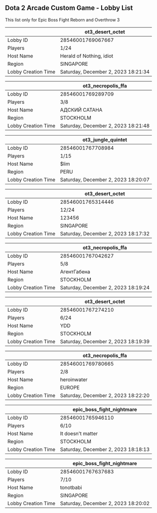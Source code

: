 ## Dota 2 Arcade Custom Game - Lobby List

This list only for Epic Boss Fight Reborn and Overthrow 3

|  | ot3_desert_octet |
| ------ | ------ |
| Lobby ID | 28546001769067667 |
| Players | 1/24 |
| Host Name | Herald of Nothing, idiot |
| Region | SINGAPORE |
| Lobby Creation Time | Saturday, December 2, 2023 18:21:34 |


|  | ot3_necropolis_ffa |
| ------ | ------ |
| Lobby ID | 28546001769289709 |
| Players | 3/8 |
| Host Name | АДСКИЙ САТАНА |
| Region | STOCKHOLM |
| Lobby Creation Time | Saturday, December 2, 2023 18:21:48 |


|  | ot3_jungle_quintet |
| ------ | ------ |
| Lobby ID | 28546001767708984 |
| Players | 1/15 |
| Host Name | $lim |
| Region | PERU |
| Lobby Creation Time | Saturday, December 2, 2023 18:20:07 |


|  | ot3_desert_octet |
| ------ | ------ |
| Lobby ID | 28546001765314446 |
| Players | 12/24 |
| Host Name | 123456 |
| Region | SINGAPORE |
| Lobby Creation Time | Saturday, December 2, 2023 18:17:32 |


|  | ot3_necropolis_ffa |
| ------ | ------ |
| Lobby ID | 28546001767042627 |
| Players | 5/8 |
| Host Name | АгентГабена |
| Region | STOCKHOLM |
| Lobby Creation Time | Saturday, December 2, 2023 18:19:24 |


|  | ot3_desert_octet |
| ------ | ------ |
| Lobby ID | 28546001767274210 |
| Players | 6/24 |
| Host Name | YDD |
| Region | STOCKHOLM |
| Lobby Creation Time | Saturday, December 2, 2023 18:19:39 |


|  | ot3_necropolis_ffa |
| ------ | ------ |
| Lobby ID | 28546001769780665 |
| Players | 2/8 |
| Host Name | heroinwater |
| Region | EUROPE |
| Lobby Creation Time | Saturday, December 2, 2023 18:22:20 |


|  | epic_boss_fight_nightmare |
| ------ | ------ |
| Lobby ID | 28546001765946110 |
| Players | 6/10 |
| Host Name | It doesn't matter |
| Region | STOCKHOLM |
| Lobby Creation Time | Saturday, December 2, 2023 18:18:13 |


|  | epic_boss_fight_nightmare |
| ------ | ------ |
| Lobby ID | 28546001767637683 |
| Players | 7/10 |
| Host Name | tonotbabi |
| Region | SINGAPORE |
| Lobby Creation Time | Saturday, December 2, 2023 18:20:02 |


